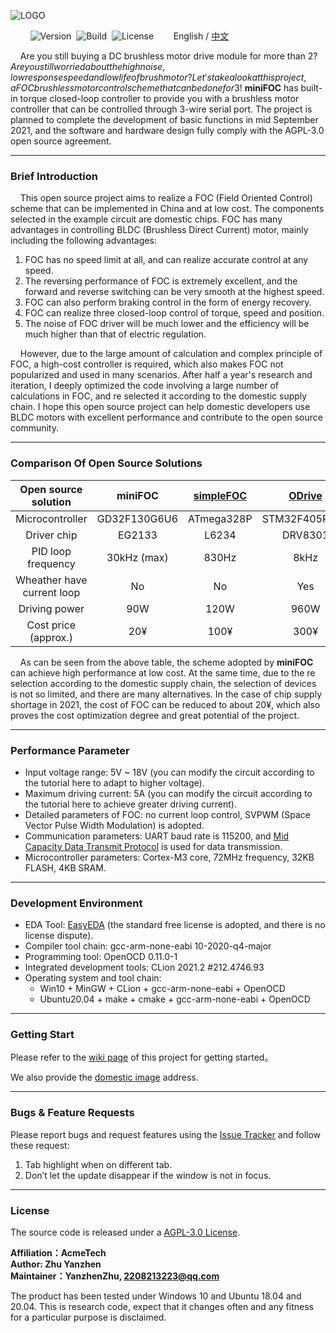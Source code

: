 ![LOGO](https://raw.githubusercontent.com/ZhuYanzhen1/miniFOC/main/docs/image/LOGO.png)

&nbsp;&nbsp;&nbsp;&nbsp;&nbsp;&nbsp;&nbsp;&nbsp;![Version](https://img.shields.io/badge/Version-1.0.1-brightgreen.svg)&nbsp;&nbsp;![Build](https://img.shields.io/badge/Build-Passed-success.svg)&nbsp;&nbsp;![License](https://img.shields.io/badge/License-AGPL-blue.svg)&nbsp;&nbsp;&nbsp;&nbsp;&nbsp;&nbsp;&nbsp;&nbsp;English / [中文](https://github.com/ZhuYanzhen1/miniFOC/blob/main/README_CN.md)

&nbsp;&nbsp;&nbsp;&nbsp;Are you still buying a DC brushless motor drive module for more than 2$? Are you still worried about the high noise, low response speed and low life of brush motor? Let's take a look at this project, a FOC brushless motor control scheme that can be done for 3$!  **miniFOC** has built-in torque closed-loop controller to provide you with a brushless motor controller that can be controlled through 3-wire serial port. The project is planned to complete the development of basic functions in mid September 2021, and the software and hardware design fully comply with the AGPL-3.0 open source agreement.

***

### Brief Introduction

&nbsp;&nbsp;&nbsp;&nbsp;This open source project aims to realize a FOC (Field Oriented Control) scheme that can be implemented in China and at low cost. The components selected in the example circuit are domestic chips. FOC has many advantages in controlling BLDC (Brushless Direct Current) motor, mainly including the following advantages:

1. FOC has no speed limit at all, and can realize accurate control at any speed.
2. The reversing performance of FOC is extremely excellent, and the forward and reverse switching can be very smooth at the highest speed.
3. FOC can also perform braking control in the form of energy recovery.
4. FOC can realize three closed-loop control of torque, speed and position.
5. The noise of FOC driver will be much lower and the efficiency will be much higher than that of electric regulation.

&nbsp;&nbsp;&nbsp;&nbsp;However, due to the large amount of calculation and complex principle of FOC, a high-cost controller is required, which also makes FOC not popularized and used in many scenarios. After half a year's research and iteration, I deeply optimized the code involving a large number of calculations in FOC, and re selected it according to the domestic supply chain. I hope this open source project can help domestic developers use BLDC motors with excellent performance and contribute to the open source community.

***

### Comparison Of Open Source Solutions

|    Open source solution    |   **miniFOC**    | [simpleFOC](https://github.com/simplefoc/Arduino-SimpleFOCShield) | [ODrive](https://github.com/odriverobotics/ODrive) |
| :------------------------: | :----------: | :----------------------------------------------------------: | :------------------------------------------------: |
|      Microcontroller       | GD32F130G6U6 |                          ATmega328P                          |                   STM32F405RGT6                    |
|        Driver chip         |    EG2133    |                            L6234                             |                      DRV8301                       |
|     PID loop frequency     |    30kHz (max)    |                            830Hz                             |                        8kHz                        |
| Wheather have current loop |      No      |                              No                              |                        Yes                         |
|       Driving power        |     90W      |                             120W                             |                        960W                        |
|    Cost price (approx.)    |     20¥      |                             100¥                             |                        300¥                        |

&nbsp;&nbsp;&nbsp;&nbsp;As can be seen from the above table, the scheme adopted by **miniFOC** can achieve high performance at low cost. At the same time, due to the re selection according to the domestic supply chain, the selection of devices is not so limited, and there are many alternatives. In the case of chip supply shortage in 2021, the cost of FOC can be reduced to about 20¥, which also proves the cost optimization degree and great potential of the project.

***

### Performance Parameter 

+ Input voltage range: 5V ~ 18V (you can modify the circuit according to the tutorial here to adapt to higher voltage).
+ Maximum driving current: 5A (you can modify the circuit according to the tutorial here to achieve greater driving current).
+ Detailed parameters of FOC: no current loop control, SVPWM (Space Vector Pulse Width Modulation) is adopted.
+ Communication parameters: UART baud rate is 115200, and [Mid Capacity Data Transmit Protocol](https://github.com/ZhuYanzhen1/CDTP/blob/master/Mid%20Capacity/README.md) is used for data transmission.
+  Microcontroller parameters: Cortex-M3 core, 72MHz frequency, 32KB FLASH, 4KB SRAM. 

***

### Development Environment 

+ EDA Tool: [EasyEDA](https://easyeda.com/) (the standard free license is adopted, and there is no license dispute).
+ Compiler tool chain: gcc-arm-none-eabi 10-2020-q4-major
+ Programming tool: OpenOCD 0.11.0-1
+ Integrated development tools: CLion 2021.2 #212.4746.93
+ Operating system and tool chain: 
  + Win10 + MinGW + CLion + gcc-arm-none-eabi + OpenOCD
  + Ubuntu20.04 + make + cmake + gcc-arm-none-eabi + OpenOCD

***

### Getting Start

Please refer to the [wiki page](https://github.com/ZhuYanzhen1/miniFOC/wiki) of this project for getting started。

We also provide the [domestic image](https://gitee.com/zhuyanzhen1/mini-foc) address.

***

### Bugs & Feature Requests

Please report bugs and request features using the [Issue Tracker](https://github.com/ZhuYanzhen1/miniFOC/issues) and follow these request:

1. Tab highlight when on different tab.
2. Don’t let the update disappear if the window is not in focus.

***

### License

The source code is released under a [AGPL-3.0 License](https://github.com/ZhuYanzhen1/miniFOC/blob/main/LICENSE).

**Affiliation：AcmeTech<br>
Author: Zhu Yanzhen<br>
Maintainer：YanzhenZhu, 2208213223@qq.com**

The product has been tested under Windows 10 and Ubuntu 18.04 and 20.04. This is research code, expect that it changes often and any fitness for a particular purpose is disclaimed.